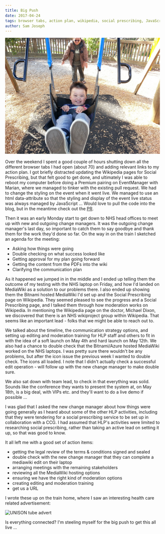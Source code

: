 ```yaml
---
title: Big Push
date: 2017-04-24
tags: browser tabs, action plan, wikipedia, social prescribing, JavaScript, 
author: Sam Joseph
---
```


![big push](/images/big_push.jpg)

Over the weekend I spent a good couple of hours shutting down all the different browser tabs I had open (about 70) and adding relevant links to my action plan.  I got briefly distracted updating the Wikipedia pages for Social Prescribing, but that felt good to get done, and ultimately I was able to reboot my computer before doing a Premium pairing on EventManager with Marian, where we managed to tinker with the existing pull request. We had to change the styling on the event when it went live.  We managed to use an html data-attribute so that the styling and display of the event live status was always managed by JavaScript ... Would love to pull the code into the blog, but in the meantime check out the [PR](https://github.com/AgileVentures/EventManager/pull/27).

Then it was an early Monday start to get down to NHS head offices to meet up with new and outgoing change managers.  It was the outgoing change manager's last day, so important to catch them to say goodbye and thank them for the work they'd done so far.  On the way in on the train I sketched an agenda for the meeting:

* Asking how things were going
* Double checking on what success looked like
* Getting approval for my plan going forward
* Getting the content from the PDFs into the wiki
* Clarifying the communication plan

As it happened we jumped in in the middle and I ended up telling them the outcome of my testing with the NHS laptop on Friday, and how I'd landed on MediaWiki as a solution to our problems there.  I also ended up showing them the Bitnami hosted MediaWiki I'd set up and the Social Prescribing page on Wikipedia.  They seemed pleased to see the progress and a Social Prescribing page, and I talked them through how moderation works on Wikipedia.  In mentioning the Wikipedia page on the doctor, Michael Dixon, we discovered that there is an NHS wikiproject group within Wikipedia.  That seems like an important lead - folks that we might be able to reach out to.

We talked about the timeline, the communication strategy options, and setting up editing and moderation training for HLP staff and others to fit in with the idea of a soft launch on May 4th and hard launch on May 12th.  We also had a chance to double check that the Bitnami/Azure hosted MediaWiki worked on the NHS laptops.  I was pretty sure there wouldn't be any problems, but after the icon issue the previous week I wanted to double check.  The icons all loaded.  I note that I didn't actually check a successful edit operation - will follow up with the new change manager to make double sure.

We also sat down with team lead, to check in that everything was solid.  Sounds like the conference they wants to present the system at, on May 18th, is a big deal, with VIPs etc. and they'll want to do a live demo if possible ...

I was glad that I asked the new change manager about how things were going generally as I heard about some of the other HLP activities, including that they were tendering for a social prescribing service to be set up in collaboration with a CCG.  I had assumed that HLP's activities were limited to researching social prescribing, rather than taking an active lead on setting it up, so that was good to know. 

It all left me with a good set of action items:

* getting the legal review of the terms & conditions signed and sealed
* double check with the new change manager that they can complete a mediawiki edit on their laptop
* arranging meetings with the remaining stakeholders
* reviewing all the MediaWiki hosting options
* ensuring we have the right kind of moderation options
* creating editing and moderation training
* get us a URL 

I wrote these up on the train home, where I saw an interesting health care related advertisement:

![UNISON tube advert](https://www.dropbox.com/s/xkam0b5hthm8hu8/unison-advert.JPG?dl=1)

Is everything connected?  I'm steeling myself for the big push to get this all live ...
